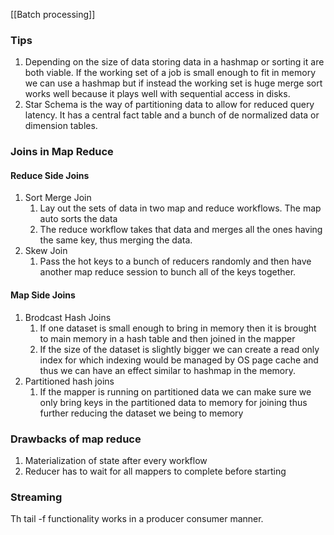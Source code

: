 [[Batch processing]]

### Tips
1. Depending on the size of data storing data in a hashmap or sorting it are both viable. If the working set of a job is small enough to fit in memory we can use a hashmap but if  instead the working set is huge merge sort works well because it plays well with sequential access in disks.
2. Star Schema is the way of partitioning data to allow for reduced query latency. It has a central fact table and a bunch of de normalized data or dimension tables.



### Joins in Map Reduce

#### Reduce Side Joins
1. Sort Merge Join
	1. Lay out the sets of data in two map and reduce workflows. The map auto sorts the data
	2. The reduce workflow takes that data and merges all the ones having the same key, thus merging the data.
2. Skew Join
	1. Pass the hot keys to a bunch of reducers randomly and then have another map reduce session to bunch all of the keys together.

#### Map Side Joins
1. Brodcast Hash Joins
	1. If one dataset is small enough to bring in memory then it is brought to main memory in a hash table and then joined in the mapper
	2. If the size of the dataset is slightly bigger we can create a read only index for which indexing would be managed by OS page cache and thus we can have an effect similar to hashmap in the memory.
2. Partitioned hash joins
	1. If the mapper is running on partitioned data we can make sure we only bring keys in the partitioned data to memory for joining thus further reducing the dataset we being to memory


### Drawbacks of map reduce
1. Materialization of state after every workflow
2. Reducer has to wait for all mappers to complete before starting


### Streaming
Th tail -f functionality works in a producer consumer manner.